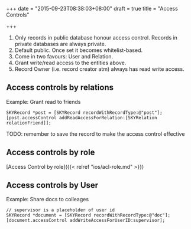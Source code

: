 +++
date = "2015-09-23T08:38:03+08:00"
draft = true
title = "Access Controls"

+++

1. Only records in public database honour access control. Records in private
   databases are always private.
2. Default public. Once set it becomes whitelist-based.
3. Come in two favours: User and Relation.
4. Grant write/read access to the entities above.
5. Record Owner (i.e. record creator atm) always has read write access.

## Access controls by relations

Example: Grant read to friends

```obj-c
SKYRecord *post = [SKYRecord recordWithRecordType:@"post"];
[post.accessControl addReadAccessForRelation:[SKYRelation relationFriend]];
```

TODO: remember to save the record to make the access control effective

## Access controls by role

[Access Control by role]({{< relref "ios/acl-role.md" >}})

## Access controls by User

Example: Share docs to colleages

```obj-c
// supervisor is a placeholder of user id
SKYRecord *document = [SKYRecord recordWithRecordType:@"doc"];
[document.accessControl addWriteAccessForUserID:supervisor];
```
